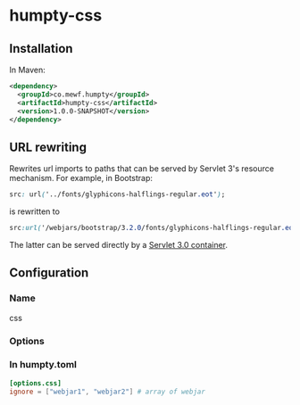# humpty-css

## Installation

In Maven:

````xml
<dependency>
  <groupId>co.mewf.humpty</groupId>
  <artifactId>humpty-css</artifactId>
  <version>1.0.0-SNAPSHOT</version>
</dependency>
````

## URL rewriting

Rewrites url imports to paths that can be served by Servlet 3's resource mechanism. For example, in Bootstrap:

````css
src: url('../fonts/glyphicons-halflings-regular.eot');
````

is rewritten to

````css
src:url('/webjars/bootstrap/3.2.0/fonts/glyphicons-halflings-regular.eot');
````

The latter can be served directly by a [Servlet 3.0 container](http://alexismp.wordpress.com/2010/04/28/web-inflib-jarmeta-infresources/).

## Configuration

### Name

css

### Options

### In humpty.toml

````toml
[options.css]
ignore = ["webjar1", "webjar2"] # array of webjar
````